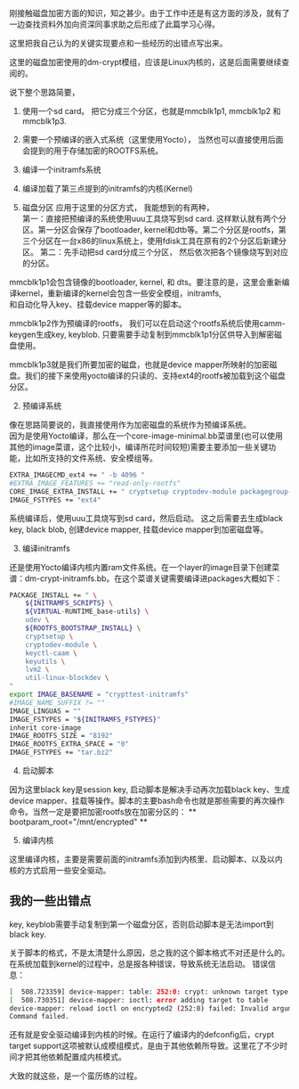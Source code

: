 刚接触磁盘加密方面的知识，知之甚少。由于工作中还是有这方面的涉及，就有了一边查找资料外加向资深同事求助之后形成了此篇学习心得。  

这里把我自己认为的关键实现要点和一些经历的出错点写出来。  

这里的磁盘加密使用的dm-crypt模组，应该是Linux内核的，这是后面需要继续查阅的。  

说下整个思路简要，   

1. 使用一个sd card。 把它分成三个分区，也就是mmcblk1p1, mmcblk1p2 和 mmcblk1p3.   
2. 需要一个预编译的嵌入式系统（这里使用Yocto）， 当然也可以直接使用后面会提到的用于存储加密的ROOTFS系统。
3. 编译一个initramfs系统
4. 编译加载了第三点提到的initramfs的内核(Kernel)

1. 磁盘分区
应用于这里的分区方式， 我能想到的有两种，     
第一：直接把预编译的系统使用uuu工具烧写到sd card. 这样默认就有两个分区。第一分区会保存了bootloader, kernel和dtb等。第二个分区是rootfs，第三个分区在一台x86的linux系统上，使用fdisk工具在原有的2个分区后新建分区。
第二：先手动把sd card分成三个分区， 然后依次把各个镜像烧写到对应的分区。    

mmcblk1p1会包含镜像的bootloader, kernel, 和 dts。要注意的是，这里会重新编译kernel，重新编译的kernel会包含一些安全模组，initramfs,    
和自动化导入key、挂载device mapper等的脚本。   

mmcblk1p2作为预编译的rootfs， 我们可以在启动这个rootfs系统后使用camm-keygen生成key, keyblob. 只要需要手动复制到mmcblk1p1分区供导入到解密磁盘使用。  

mmcblk1p3就是我们所要加密的磁盘，也就是device mapper所映射的加密磁盘。我们的接下来使用yocto编译的只读的、支持ext4的rootfs被加载到这个磁盘分区。    

2. 预编译系统  

像在思路简要说的，我直接使用作为加密磁盘的系统作为预编译系统。  
因为是使用Yocto编译，那么在一个core-image-minimal.bb菜谱里(也可以使用其他的image菜谱，这个比较小，编译所花时间较短)需要主要添加一些关键功能，比如所支持的文件系统、安全模组等。   
   ```bash
  EXTRA_IMAGECMD_ext4 += " -b 4096 "
  #EXTRA_IMAGE_FEATURES += "read-only-rootfs"
  CORE_IMAGE_EXTRA_INSTALL += " cryptsetup cryptodev-module packagegroup-imx-security"
  IMAGE_FSTYPES += "ext4"
   ```
 系统编译后，使用uuu工具烧写到sd card，然后启动。 这之后需要去生成black key, black blob, 创建device mapper, 挂载device mapper到加密磁盘等。  
 
3. 编译initramfs   
 
还是使用Yocto编译内核内置ram文件系统。在一个layer的image目录下创建菜谱：dm-crypt-initramfs.bb。在这个菜谱关键需要编译进packages大概如下：
```bash
PACKAGE_INSTALL += " \
    ${INITRAMFS_SCRIPTS} \
    ${VIRTUAL-RUNTIME_base-utils} \
    udev \
    ${ROOTFS_BOOTSTRAP_INSTALL} \
    cryptsetup \
    cryptodev-module \
    keyctl-caam \
    keyutils \
    lvm2 \
    util-linux-blockdev \
"
export IMAGE_BASENAME = "crypttest-initramfs"
#IMAGE_NAME_SUFFIX ?= ""
IMAGE_LINGUAS = ""
IMAGE_FSTYPES = "${INITRAMFS_FSTYPES}"
inherit core-image
IMAGE_ROOTFS_SIZE = "8192"
IMAGE_ROOTFS_EXTRA_SPACE = "0"
IMAGE_FSTYPES += "tar.bz2"
```
4. 启动脚本  

因为这里black key是session key, 启动脚本是解决手动再次加载black key、生成device mapper、挂载等操作。脚本的主要bash命令也就是那些需要的再次操作命令。当然一定是要把加密rootfs放在加密分区的：
** bootparam_root="/mnt/encrypted" **

5. 编译内核  

这里编译内核，主要是需要前面的initramfs添加到内核里、启动脚本、以及以内核的方式启用一些安全驱动。

## 我的一些出错点  

key, keyblob需要手动复制到第一个磁盘分区，否则启动脚本是无法import到black key.  

关于脚本的格式，不是太清楚什么原因，总之我的这个脚本格式不对还是什么的。在系统加载到kernel的过程中，总是报各种错误，导致系统无法启动。
错误信息：
```bash
[  508.723359] device-mapper: table: 252:0: crypt: unknown target type
[  508.730351] device-mapper: ioctl: error adding target to table
device-mapper: reload ioctl on encrypted2 (252:0) failed: Invalid argument
Command failed.
```
还有就是安全驱动编译到内核的时候。在运行了编译内的defconfig后，crypt target support这项被默认成模组模式，是由于其他依赖所导致。这里花了不少时间才把其他依赖配置成内核模式。  

大致的就这些，是一个蛮历练的过程。








